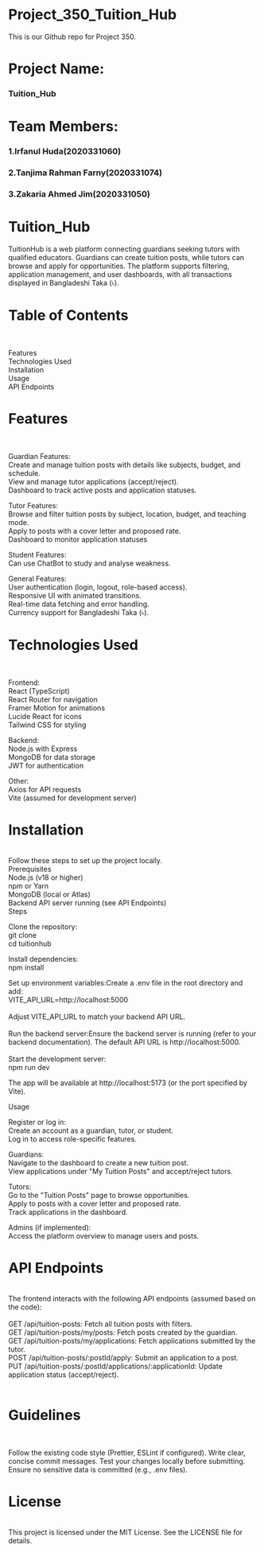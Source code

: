# Project_350_Tuition_Hub
This is our Github repo for Project 350.
<h1>Project Name:</h1> 
<h3>Tuition_Hub</h3>
<h1>Team Members:</h1>
<h3>1.Irfanul Huda(2020331060)</h3>
<h3>2.Tanjima Rahman Farny(2020331074)</h3>
<h3>3.Zakaria Ahmed Jim(2020331050)</h3>

<h1>Tuition_Hub</h1>
TuitionHub is a web platform connecting guardians seeking tutors with qualified educators. Guardians can create tuition posts, while tutors can browse and apply for opportunities. The platform supports filtering, application management, and user dashboards, with all transactions displayed in Bangladeshi Taka (৳).<br>
<h1>Table of Contents</h1><br>

Features<br>
Technologies Used<br>
Installation<br>
Usage<br>
API Endpoints<br>

<h1>Features</h1><br>


Guardian Features:<br>
Create and manage tuition posts with details like subjects, budget, and schedule.<br>
View and manage tutor applications (accept/reject).<br>
Dashboard to track active posts and application statuses.<br>


Tutor Features:<br>
Browse and filter tuition posts by subject, location, budget, and teaching mode.<br>
Apply to posts with a cover letter and proposed rate.<br>
Dashboard to monitor application statuses<br>

Student Features:<br>
Can use ChatBot to study and analyse weakness.<br>

General Features:<br>
User authentication (login, logout, role-based access).<br>
Responsive UI with animated transitions.<br>
Real-time data fetching and error handling.<br>
Currency support for Bangladeshi Taka (৳).<br>



<h1>Technologies Used</h1><br>

Frontend:<br>
React (TypeScript)<br>
React Router for navigation<br>
Framer Motion for animations<br>
Lucide React for icons<br>
Tailwind CSS for styling<br>


Backend: <br>
Node.js with Express<br>
MongoDB for data storage<br>
JWT for authentication<br>


Other:<br>
Axios for API requests<br>
Vite (assumed for development server)<br>



<h1>Installation</h1><br>
Follow these steps to set up the project locally.<br>
Prerequisites
<br>
Node.js (v18 or higher)<br>
npm or Yarn<br>
MongoDB (local or Atlas)<br>
Backend API server running (see API Endpoints)
<br>
Steps<br>

Clone the repository:<br>
git clone <link><br>
cd tuitionhub<br>


Install dependencies:<br>
npm install<br>


Set up environment variables:Create a .env file in the root directory and add:<br>
VITE_API_URL=http://localhost:5000<br>
<br>
Adjust VITE_API_URL to match your backend API URL.<br>
<br>
Run the backend server:Ensure the backend server is running (refer to your backend documentation). The default API URL is http://localhost:5000.<br>
<br>
Start the development server:<br>
npm run dev<br>

The app will be available at http://localhost:5173 (or the port specified by Vite).<br>


Usage<br>

Register or log in:<br>
Create an account as a guardian, tutor, or student.<br>
Log in to access role-specific features.<br>


Guardians:<br>
Navigate to the dashboard to create a new tuition post.<br>
View applications under "My Tuition Posts" and accept/reject tutors.<br>


Tutors:<br>
Go to the "Tuition Posts" page to browse opportunities.<br>
Apply to posts with a cover letter and proposed rate.<br>
Track applications in the dashboard.<br>


Admins (if implemented):<br>
Access the platform overview to manage users and posts.<br>



<h1>API Endpoints</h1><br>
The frontend interacts with the following API endpoints (assumed based on the code):<br>
<br>
GET /api/tuition-posts: Fetch all tuition posts with filters.<br>
GET /api/tuition-posts/my/posts: Fetch posts created by the guardian.<br>
GET /api/tuition-posts/my/applications: Fetch applications submitted by the tutor.<br>
POST /api/tuition-posts/:postId/apply: Submit an application to a post.<br>
PUT /api/tuition-posts/:postId/applications/:applicationId: Update application status (accept/reject).<br>
<br>


<h1>Guidelines</h1><br>

Follow the existing code style (Prettier, ESLint if configured).
Write clear, concise commit messages.
Test your changes locally before submitting.
Ensure no sensitive data is committed (e.g., .env files).

<h1>License</h1><br>
This project is licensed under the MIT License. See the LICENSE file for details.
